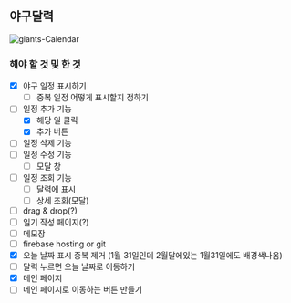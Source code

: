 ## 야구달력
![giants-Calendar](https://i.ibb.co/WKGz6vQ/calscreen.png)



### 해야 할 것 및 한 것
- [x] 야구 일정 표시하기
    - [ ] 중복 일정 어떻게 표시할지 정하기
- [ ] 일정 추가 기능
    - [x] 해당 일 클릭
    - [x] 추가 버튼
- [ ] 일정 삭제 기능
- [ ] 일정 수정 기능
    - [ ] 모달 창
- [ ] 일정 조회 기능
    - [ ] 달력에 표시
    - [ ] 상세 조회(모달)
- [ ] drag & drop(?)
- [ ] 일기 작성 페이지(?)
- [ ] 메모장
- [ ] firebase hosting or git
- [x] 오늘 날짜 표시 중복 제거 (1월 31일인데 2월달에있는 1월31일에도 배경색나옴)
- [ ] 달력 누르면 오늘 날짜로 이동하기
- [x] 메인 페이지
- [ ] 메인 페이지로 이동하는 버튼 만들기